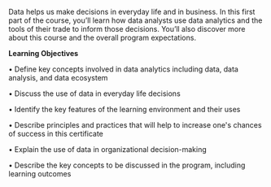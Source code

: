 Data helps us make decisions in everyday life and in business. In this first part of the course, you’ll learn how data analysts use data analytics and the tools of their trade to inform those decisions. You’ll also discover more about this course and the overall program expectations.

**Learning Objectives**

•	Define key concepts involved in data analytics including data, data analysis, and data ecosystem

•	Discuss the use of data in everyday life decisions

•	Identify the key features of the learning environment and their uses

•	Describe principles and practices that will help to increase one's chances of success in this certificate

•	Explain the use of data in organizational decision-making

•	Describe the key concepts to be discussed in the program, including learning outcomes
